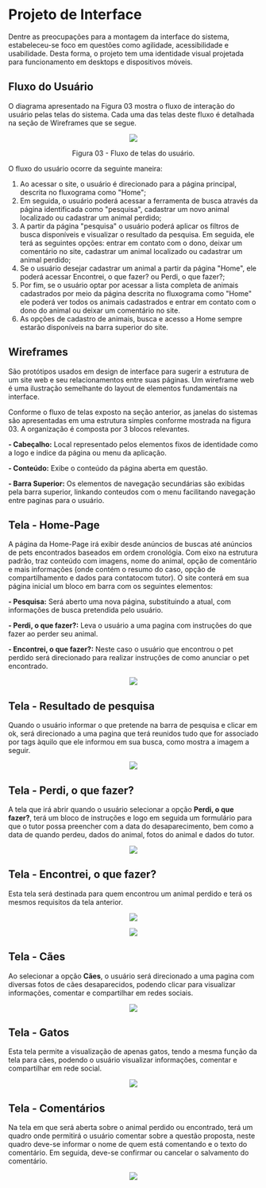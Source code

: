 
# Projeto de Interface

Dentre as preocupações para a montagem da interface do sistema, estabeleceu-se foco em questões como agilidade, acessibilidade e usabilidade. Desta forma, o projeto tem uma identidade visual projetada para funcionamento em desktops e dispositivos móveis.

## Fluxo do Usuário

O diagrama apresentado na Figura 03 mostra o fluxo de interação do usuário pelas telas do sistema. Cada uma das telas deste fluxo é detalhada na seção de Wireframes que se segue. 


<p align="center">
<img src="https://github.com/ICEI-PUC-Minas-PMV-ADS/pmv-ads-2022-1-e1-proj-web-t2-face-pet/blob/main/documentos/Fluxo_Face_Pet.jpg")
 </p>

<p align="center"> Figura 03 - Fluxo de telas do usuário. </p>

O fluxo do usuário ocorre da seguinte maneira:

1) Ao acessar o site, o usuário é direcionado para a página principal, descrita no fluxograma como "Home";
2) Em seguida, o usuário poderá acessar a ferramenta de busca através da página identificada como "pesquisa", cadastrar um novo animal localizado ou cadastrar um animal perdido;
3) A partir da página "pesquisa" o usuário poderá aplicar os filtros de busca disponíveis e visualizar o resultado da pesquisa. Em seguida, ele terá as seguintes opções: entrar em contato com o dono, deixar um comentário no site, cadastrar um animal localizado ou cadastrar um animal perdido;
4) Se o usuário desejar cadastrar um animal a partir da página "Home", ele poderá acessar Encontrei, o que fazer? ou Perdi, o que fazer?;
5) Por fim, se o usuário optar por acessar a lista completa de animais cadastrados por meio da página descrita no fluxograma como "Home" ele poderá  ver todos os animais cadastrados e entrar em contato com o dono  do animal ou deixar um comentário no site.
6) As opções de cadastro de animais, busca e acesso a Home sempre estarão disponíveis na barra superior do site.


## Wireframes

São protótipos usados em design de interface para sugerir a estrutura de um site web e seu relacionamentos entre suas páginas. Um wireframe web é uma ilustração semelhante do layout de elementos fundamentais na interface.

Conforme o fluxo de telas exposto na seção anterior, as janelas do sistemas são apresentadas em uma estrutura simples conforme mostrada na figura 03. A organização é composta por 3 blocos relevantes. 

**- Cabeçalho:** Local representado pelos elementos fixos de identidade como a logo e indice da página ou menu da aplicação.

**- Conteúdo:** Exibe o conteúdo da página aberta em questão.

**- Barra Superior:** Os elementos de navegação secundárias são exibidas pela barra superior, linkando conteudos com o menu facilitando navegação entre paginas para o usuário.

## Tela - Home-Page

 A página da Home-Page irá exibir desde anúncios de buscas até anúncios de pets encontrados baseados em ordem cronológia. Com eixo na estrutura padrão, traz conteúdo com imagens, nome do animal, opção de comentário e mais informações (onde contém o resumo do caso, opção de compartilhamento e dados para contatocom tutor). O site conterá em sua página inicial um bloco em barra com os seguintes elementos:
 
 **- Pesquisa:** Será aberto uma nova página, substituindo a atual, com informações de busca pretendida pelo usuário.
 
 **- Perdi, o que fazer?:** Leva o usuário a uma pagina com instruções do que fazer ao perder seu animal.
 
 **- Encontrei, o que fazer?:** Neste caso o usuário que encontrou o pet perdido será direcionado para realizar instruções de como anunciar o pet encontrado.
 
 <p align="center">
<img src="https://github.com/ICEI-PUC-Minas-PMV-ADS/pmv-ads-2022-1-e1-proj-web-t2-face-pet/blob/3ee3b1aa31b5cd99a7a27baf544f1df0d0905221/docs/img/PAGINA%20HOME.png")
     </p>
     
 ## Tela - Resultado de pesquisa
 
 Quando o usuário informar o que pretende na barra de pesquisa e clicar em ok, será direcionado a uma pagina que terá reunidos tudo que for associado por tags àquilo que ele informou em sua busca, como mostra a imagem a seguir. 
 
 <p align="center">
<img src="https://github.com/ICEI-PUC-Minas-PMV-ADS/pmv-ads-2022-1-e1-proj-web-t2-face-pet/blob/3ee3b1aa31b5cd99a7a27baf544f1df0d0905221/docs/img/PAGINA%20PESQUISA.png")
     </p>
 
 ## Tela - Perdi, o que fazer?
 
 A tela que irá abrir quando o usuário selecionar a opção **Perdi, o que fazer?**, terá um bloco de instruções e logo em seguida um formulário para que o tutor possa preencher com a data do desaparecimento, bem como a data de quando perdeu, dados do animal, fotos do animal e dados do tutor. 
 
  <p align="center">
<img src="https://github.com/ICEI-PUC-Minas-PMV-ADS/pmv-ads-2022-1-e1-proj-web-t2-face-pet/blob/3ee3b1aa31b5cd99a7a27baf544f1df0d0905221/docs/img/PERDI,%20O%20QUE%20FAZER_.png")
      </p>
  
  ## Tela - Encontrei, o que fazer?
  
  Esta tela será destinada para quem encontrou um animal perdido e terá os mesmos requisitos da tela anterior.
  
   <p align="center">
<img src="https://github.com/ICEI-PUC-Minas-PMV-ADS/pmv-ads-2022-1-e1-proj-web-t2-face-pet/blob/3ee3b1aa31b5cd99a7a27baf544f1df0d0905221/docs/img/ENCONTREI,%20O%20QUE%20FAZER_.png")
     </p>
 
  <p align="center">
<img src="https://github.com/ICEI-PUC-Minas-PMV-ADS/pmv-ads-2022-1-e1-proj-web-t2-face-pet/blob/3ee3b1aa31b5cd99a7a27baf544f1df0d0905221/docs/img/ENCONTREI%20O%20ANIMAL%20COMO%20EXEMPLO.png")
     </p>
   
   ## Tela - Cães
   
   Ao selecionar a opção **Cães**, o usuário será direcionado a uma pagina com diversas fotos de cães desaparecidos, podendo clicar para visualizar informações, comentar e compartilhar em redes sociais.
   <p align="center">
<img src="https://github.com/ICEI-PUC-Minas-PMV-ADS/pmv-ads-2022-1-e1-proj-web-t2-face-pet/blob/3ee3b1aa31b5cd99a7a27baf544f1df0d0905221/docs/img/TELA%20PESQUISA%20DE%20CA%CC%83ES.png")
     </p>
   
   ## Tela - Gatos
   
   Esta tela permite a visualização de apenas gatos, tendo a mesma função da tela para cães, podendo o usuário visualizar informações, comentar e compartilhar em rede social.
   
   <p align="center">
<img src="https://github.com/ICEI-PUC-Minas-PMV-ADS/pmv-ads-2022-1-e1-proj-web-t2-face-pet/blob/3ee3b1aa31b5cd99a7a27baf544f1df0d0905221/docs/img/TELA%20PESQUISA%20DE%20GATOS.png")
     </p>
    
## Tela - Comentários
    
  Na tela em que será aberta sobre o animal perdido ou encontrado, terá um quadro onde permitirá o usuário comentar sobre a questão proposta, neste quadro deve-se informar o nome de quem está comentando e o texto do comentário. Em seguida, deve-se confirmar ou cancelar o salvamento do comentário.
    
<p align="center">
<img src="https://github.com/ICEI-PUC-Minas-PMV-ADS/pmv-ads-2022-1-e1-proj-web-t2-face-pet/blob/3ee3b1aa31b5cd99a7a27baf544f1df0d0905221/docs/img/TELA%20COMENTA%CC%81RIOS.png")
     </p>
